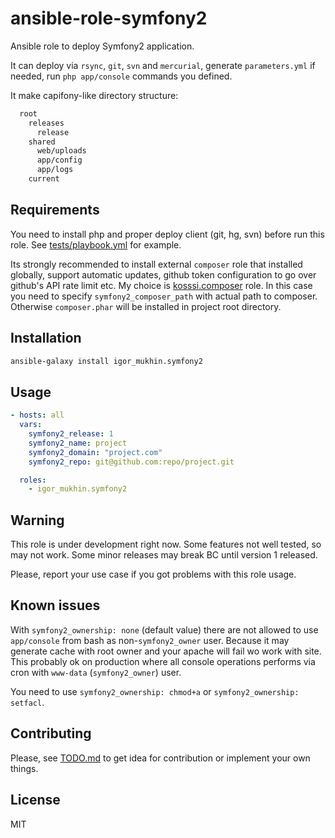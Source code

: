 ansible-role-symfony2
=====================

Ansible role to deploy Symfony2 application.

It can deploy via `rsync`, `git`, `svn` and `mercurial`, generate `parameters.yml` if needed, run `php app/console` commands you defined.

It make capifony-like directory structure:

```bash
  root
    releases
      release
    shared
      web/uploads
      app/config
      app/logs
    current
```

Requirements
------------

You need to install php and proper deploy client (git, hg, svn) before run this role. See [tests/playbook.yml](tests/playbook.yml) for example.

Its strongly recommended to install external `composer` role that installed globally, support automatic updates, github token configuration to go over github's API rate limit etc. My choice is [kosssi.composer](https://galaxy.ansible.com/list#/roles/1119) role. In this case you need to specify `symfony2_composer_path` with actual path to composer. Otherwise `composer.phar` will be installed in project root directory.

Installation
------------

```bash
ansible-galaxy install igor_mukhin.symfony2
```

Usage
-----

```yml
- hosts: all
  vars:
    symfony2_release: 1
    symfony2_name: project
    symfony2_domain: "project.com"
    symfony2_repo: git@github.com:repo/project.git

  roles:
    - igor_mukhin.symfony2
```

Warning
-------

This role is under development right now. Some features not well tested, so may not work. Some minor releases may break BC until version 1 released.

Please, report your use case if you got problems with this role usage.

Known issues
------------

With `symfony2_ownership: none` (default value) there are not allowed to use `app/console` from bash as non-`symfony2_owner` user. Because it may generate cache with root owner and your apache will fail wo work with site. This probably ok on production where all console operations performs via cron with `www-data` (`symfony2_owner`) user.

You need to use `symfony2_ownership: chmod+a` or `symfony2_ownership: setfacl`.

Contributing
------------

Please, see [TODO.md](TODO.md) to get idea for contribution or implement your own things.

License
-------

MIT
